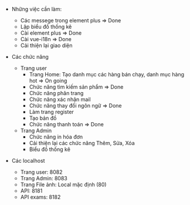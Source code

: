 - Những việc cần làm: 
    + Các messege trong element plus   => Done
    + Lập biểu đồ thống kê 
    + Cài element plus  => Done
    + Cài vue-i18n  => Done
    + Cải thiện lại giao diện
- Các chức năng
    * Trang user
        + Trang Home: Tạo danh mục các hàng bán chạy, danh mục hàng hot   => On going
        + Chức năng tìm kiếm sản phẩm  => Done
        + Chức năng phân trang
        + Chức năng xác nhận mail
        + Chức năng thay đổi ngôn ngữ    => Done
        + Làm trang register
        + Tạo bản đồ
        + Chức năng thanh toán    => Done
    * Trang Admin
        + Chức năng in hóa đơn
        + Cải thiện lại các chức năng Thêm, Sửa, Xóa
        + Biểu đồ thống kê

- Các localhost 
    + Trang user: 8082
    + Trang Admin: 8083
    + Trang File ảnh: Local mặc định (80)
    + API: 8181
    + API exams: 8182